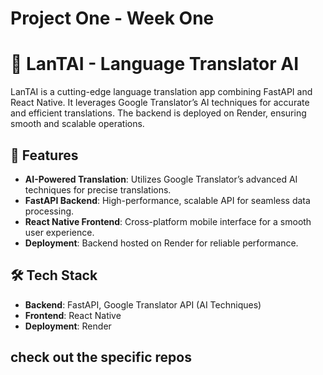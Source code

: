 # Project One - Week One
# 🚀 LanTAI - Language Translator AI

LanTAI is a cutting-edge language translation app combining FastAPI and React Native. It leverages Google Translator’s AI techniques for accurate and efficient translations. The backend is deployed on Render, ensuring smooth and scalable operations.

## 🌟 Features

- **AI-Powered Translation**: Utilizes Google Translator’s advanced AI techniques for precise translations.
- **FastAPI Backend**: High-performance, scalable API for seamless data processing.
- **React Native Frontend**: Cross-platform mobile interface for a smooth user experience.
- **Deployment**: Backend hosted on Render for reliable performance.

## 🛠️ Tech Stack

- **Backend**: FastAPI, Google Translator API (AI Techniques)
- **Frontend**: React Native
- **Deployment**: Render

## check out the specific repos
